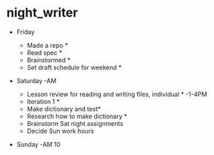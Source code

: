 # night_writer
- Friday
  - Made a repo *
  - Read spec *
  - Brainstormed *
  - Set draft schedule for weekend *

- Saturday
  -AM
    - Lesson review for reading and writing files, individual *
  -1-4PM
    - Iteration 1 *
    - Make dictionary and test*
    - Research how to make dictionary *
    - Brainstorm Sat night assignments 
    - Decide Sun work hours

- Sunday
  -AM 10
